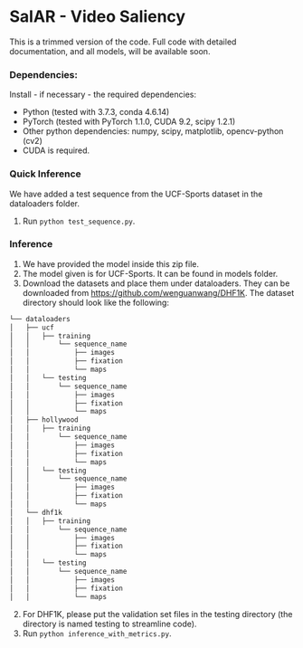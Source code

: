 # SalAR - Video Saliency

This is a trimmed version of the code. Full code with detailed documentation, and all models,  will be available soon.

### Dependencies:
Install - if necessary - the required dependencies:
 - Python (tested with 3.7.3, conda 4.6.14)
 - PyTorch (tested with PyTorch 1.1.0, CUDA 9.2, scipy 1.2.1)
 - Other python dependencies: numpy, scipy, matplotlib, opencv-python (cv2)
 - CUDA is required.


### Quick Inference
We have added a test sequence from the UCF-Sports dataset in the dataloaders folder.
1. Run `python test_sequence.py`.

### Inference
1. We have provided the model inside this zip file.
2. The model given is for UCF-Sports. It can be found in models folder.
1. Download the datasets and place them under dataloaders. They can be downloaded from https://github.com/wenguanwang/DHF1K.
The dataset directory should look like the following:
```bash
└── dataloaders
│   ├── ucf
│   │   ├── training
│   │   	└── sequence_name
│   │   		├── images
│   │   		├── fixation
│   │   		└── maps
│   │   └── testing
│   │   	└── sequence_name
│   │   		├── images
│   │   		├── fixation
│   │   		└── maps
│   ├── hollywood
│   │   ├── training
│   │   	└── sequence_name
│   │   		├── images
│   │   		├── fixation
│   │   		└── maps
│   │   └── testing
│   │   	└── sequence_name
│   │   		├── images
│   │   		├── fixation
│   │   		└── maps
│   └── dhf1k
│   │   ├── training
│   │   	└── sequence_name
│   │   		├── images
│   │   		├── fixation
│   │   		└── maps
│   │   └── testing
│   │   	└── sequence_name
│   │   		├── images
│   │   		├── fixation
│   │   		└── maps
```
2. For DHF1K, please put the validation set files in the testing directory (the directory is named testing to streamline code).
3. Run `python inference_with_metrics.py`.
